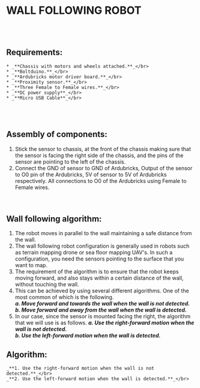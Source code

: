 # WALL FOLLOWING ROBOT
</br></br>
## Requirements:</br>
	* _**Chassis with motors and wheels attached.**_</br>
	* _**Boltduino.**_</br>
	* _**Ardubricks motor driver board.**_</br>
	* _**Proximity sensor.**_</br>
	* _**Three Female to Female wires.**_</br>
	* _**DC power supply**_</br>
	* _**Micro USB Cable**_</br>
</br></br>
## Assembly of components:</br>
1. Stick the sensor to chassis, at the front of the chassis making sure that the sensor is facing the right side of the chassis, and the pins of the sensor are pointing to the left of the chassis.</br>
2. Connect the GND of sensor to GND of Ardubricks, Output of the sensor to O0 pin of the Ardubricks, 5V of sensor to 5V of Ardubricks respectively. All connections to O0 of the Ardubricks using Female to Female wires.</br>
</br></br>
## Wall following algorithm:</br>
1. The robot moves in parallel to the wall maintaining a safe distance from the wall.
2. The wall following robot configuration is generally used in robots such as terrain mapping drone or sea floor mapping UAV's. In such a configuration, you need the sensors pointing to the surface that you want to map.</br>
3. The requirement of the algorithm is to ensure that the robot keeps moving forward, and also stays within a certain distance of the wall, without touching the wall.</br>
4. This can be achieved by using several different algorithms. One of the most common of which is the following.</br>
	_**a. Move forward and towards the wall when the wall is not detected.**_</br>
	_**b. Move forward and away from the wall when the wall is detected.**_</br>
4. In our case, since the sensor is mounted facing the right, the algorithm that we will use is as follows.
	_**a. Use the right-forward motion when the wall is not detected.**_</br>
	_**b. Use the left-forward motion when the wall is detected.**_</br>

## Algorithm:</br>
	_**1. Use the right-forward motion when the wall is not detected.**_</br>
	_**2. Use the left-forward motion when the wall is detected.**_</br>